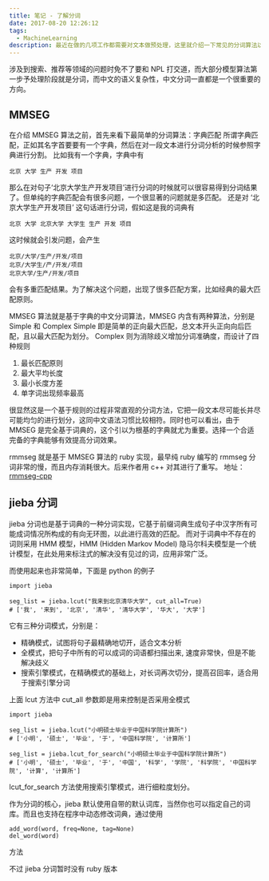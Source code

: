 ```yaml
---
title: 笔记 - 了解分词
date: 2017-08-20 12:26:12
tags:
  - MachineLearning
description: 最近在做的几项工作都需要对文本做预处理，这里就介绍一下常见的分词算法以及好用的实现
---
```


涉及到搜索、推荐等领域的问题时免不了要和 NPL 打交道，而大部分模型算法第一步予处理阶段就是分词，而中文的语义复杂性，中文分词一直都是一个很重要的方向。

## MMSEG

在介绍 MMSEG 算法之前，首先来看下最简单的分词算法：字典匹配
所谓字典匹配，正如其名字首要要有一个字典，然后在对一段文本进行分词分析的时候参照字典进行分割。
比如我有一个字典，字典中有
```
北京 大学 生产 开发 项目
```
那么在对句子‘北京大学生产开发项目’进行分词的时候就可以很容易得到分词结果了。但单纯的字典匹配会有很多问题，一个很显著的问题就是多匹配。
还是对 ‘北京大学生产开发项目’ 这句话进行分词，假如这是我的词典有
```
北京 大学 北京大学 大学生 生产 开发 项目
```
这时候就会引发问题，会产生
```
北京/大学/生产/开发/项目
北京/大学生/产/开发/项目
北京大学/生产/开发/项目
```
会有多重匹配结果。为了解决这个问题，出现了很多匹配方案，比如经典的最大匹配原则。

MMSEG 算法就是基于字典的中文分词算法，MMSEG 内含有两种算法，分别是 Simple 和 Complex
Simple 即是简单的正向最大匹配，总文本开头正向向后匹配，且以最大匹配为划分。
Complex 则为消除歧义增加分词准确度，而设计了四种规则
1. 最长匹配原则
2. 最大平均长度
3. 最小长度方差
4. 单字词出现频率最高

很显然这是一个基于规则的过程非常直观的分词方法，它把一段文本尽可能长并尽可能均匀的进行划分，这同中文语法习惯比较相符。同时也可以看出，由于 MMSEG 是完全基于词典的，这个引以为根基的字典就尤为重要。选择一个合适完备的字典能够有效提高分词效果。

rmmseg 就是基于 MMSEG 算法的 ruby 实现，最早纯 ruby 编写的 rmmseg 分词非常的慢，而且内存消耗很大。后来作者用 c++ 对其进行了重写。
地址： [rmmseg-cpp][1]

## jieba 分词
jieba 分词也是基于词典的一种分词实现，它基于前缀词典生成句子中汉字所有可能成词情况所构成的有向无环图，以此进行高效的匹配。
而对于词典中不存在的词则采用 HMM 模型，HMM (Hidden Markov Model) 隐马尔科夫模型是一个统计模型，在此处用来标注式的解决没有见过的词，应用非常广泛。

而使用起来也非常简单，下面是 python 的例子
```
import jieba

seg_list = jieba.lcut("我来到北京清华大学", cut_all=True)
# ['我', '来到', '北京', '清华', '清华大学', '华大', '大学']
```

它有三种分词模式，分别是：

* 精确模式，试图将句子最精确地切开，适合文本分析
* 全模式，把句子中所有的可以成词的词语都扫描出来, 速度非常快，但是不能解决歧义
* 搜索引擎模式，在精确模式的基础上，对长词再次切分，提高召回率，适合用于搜索引擎分词

上面 lcut 方法中 cut_all 参数即是用来控制是否采用全模式
```
import jieba

seg_list = jieba.lcut("小明硕士毕业于中国科学院计算所")
# ['小明', '硕士', '毕业', '于', '中国科学院', '计算所']

seg_list = jieba.lcut_for_search("小明硕士毕业于中国科学院计算所")
# ['小明', '硕士', '毕业', '于', '中国', '科学', '学院', '科学院', '中国科学院', '计算', '计算所']
```
lcut_for_search 方法使用搜索引擎模式，进行细粒度划分。

作为分词的核心，jieba 默认使用自带的默认词库，当然你也可以指定自己的词库。而且也支持在程序中动态修改词典，通过使用 
```
add_word(word, freq=None, tag=None)
del_word(word) 
```
方法

不过 jieba 分词暂时没有 ruby 版本

  [1]: https://github.com/pluskid/rmmseg-cpp
